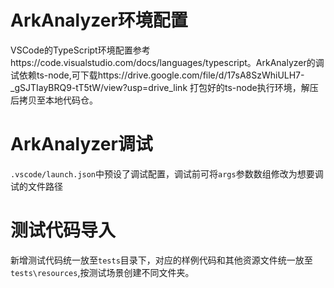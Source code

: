 # ArkAnalyzer环境配置
VSCode的TypeScript环境配置参考https://code.visualstudio.com/docs/languages/typescript。ArkAnalyzer的调试依赖ts-node,可下载https://drive.google.com/file/d/17sA8SzWhiULH7-_gSJTIayBRQ9-tT5tW/view?usp=drive_link 打包好的ts-node执行环境，解压后拷贝至本地代码仓。

# ArkAnalyzer调试
`.vscode/launch.json`中预设了调试配置，调试前可将`args`参数数组修改为想要调试的文件路径

# 测试代码导入
新增测试代码统一放至`tests`目录下，对应的样例代码和其他资源文件统一放至`tests\resources`,按测试场景创建不同文件夹。

